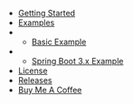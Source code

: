 - [Getting Started](README.md)
- [Examples](examples.md)
- * [Basic Example](examples/basic.md)
- * [Spring Boot 3.x Example](examples/spring-boot-3.md)
- [License](https://github.com/peacecwz/kordinator/blob/main/LICENSE)
- [Releases](https://github.com/peacecwz/kordinator/releases)
- [Buy Me A Coffee](https://www.buymeacoffee.com/peacecwz)
